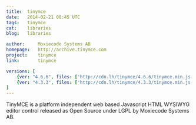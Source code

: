 ```yaml
---
title:	tinymce
date:	2014-02-21 08:45 UTC
tags:	tinymce
cat:	libraries
blog:	libraries

author:		Moxiecode Systems AB
homepage:	http://archive.tinymce.com
project:	tinymce
link:		tinymce

versions: [
	{ver: "4.6.6", files: ['http://cdn.lh/tinymce/4.6.6/tinymce.min.js', 'http://cdn.lh/tinymce/4.6.6/jquery.tinymce.min.js', 'http://cdn.lh/tinymce/4.6.6/langs/pl.js', 'http://cdn.lh/tinymce/4.6.6/plugins/anchor/plugin.min.js', 'http://cdn.lh/tinymce/4.6.6/plugins/colorpicker/plugin.min.js']},
	{ver: "4.3.3", files: ['http://cdn.lh/tinymce/4.3.3/tinymce.min.js', 'http://cdn.lh/tinymce/4.3.3/jquery.tinymce.min.js', 'http://cdn.lh/tinymce/4.3.3/plugins/anchor/plugin.min.js', 'http://cdn.lh/tinymce/4.3.3/plugins/colorpicker/plugin.min.js']}
]
---
```


TinyMCE is a platform independent web based Javascript HTML WYSIWYG editor control released as Open Source under LGPL by Moxiecode Systems AB.